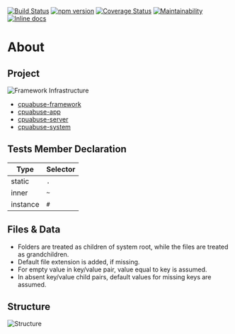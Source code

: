 [![Build Status](https://travis-ci.com/cpuabuse/node-system.svg?branch=master)](https://travis-ci.com/cpuabuse/node-system)
[![npm version](https://badge.fury.io/js/cpuabuse-system.svg)](https://badge.fury.io/js/cpuabuse-system)
[![Coverage Status](https://coveralls.io/repos/github/cpuabuse/node-system/badge.svg?branch=master)](https://coveralls.io/github/cpuabuse/node-system?branch=master)
[![Maintainability](https://api.codeclimate.com/v1/badges/381bca0c5f71d32f23df/maintainability)](https://codeclimate.com/github/cpuabuse/node-system/maintainability)
[![Inline docs](http://inch-ci.org/github/cpuabuse/node-system.svg?branch=master)](http://inch-ci.org/github/cpuabuse/node-system)

# About

## Project

![Framework Infrastructure](https://s3.ap-northeast-2.amazonaws.com/file.cpuabuse.com/public/boop/imageset/programming/site/2018-10-26/4927c8224eda0669accd97bc91766ad2.png)

- [cpuabuse-framework](https://github.com/cpuabuse/node-framework)
- [cpuabuse-app](https://github.com/cpuabuse/node-app)
- [cpuabuse-server](https://github.com/cpuabuse/node-server)
- [cpuabuse-system](https://github.com/cpuabuse/node-system)

## Tests Member Declaration

Type | Selector
---|---
static | `.`
inner | `~`
instance | `#`

## Files & Data

- Folders are treated as children of system root, while the files are treated as grandchildren.
- Default file extension is added, if missing.
- For empty value in key/value pair, value equal to key is assumed.
- In absent key/value child pairs, default values for missing keys are assumed.

## Structure

![Structure](https://s3.ap-northeast-2.amazonaws.com/file.cpuabuse.com/public/boop/imageset/programming/site/2018-10-26/4d3f5711c3c47d3eb60a7c08281aa2a2.png)